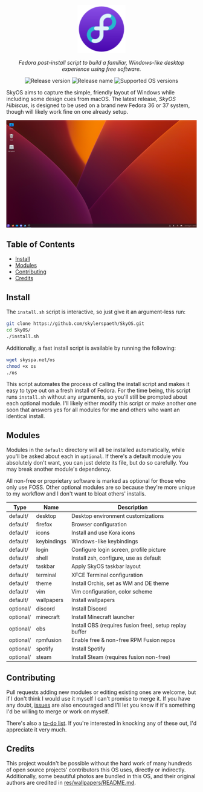 <p align="center">
  <br>
  <img width="25%" src="https://raw.githubusercontent.com/skylerspaeth/SkyOS/master/res/skyos.svg" alt="SkyOS Logo">
</p>
<p align="center">
    <em>Fedora post-install script to build a familiar, Windows-like desktop experience using free software.</em>
</p>
<p align="center">
    <img src="https://img.shields.io/github/v/release/skylerspaeth/skyos?include_prereleases&color=%4a07b0" alt="Release version">
    <img src="https://img.shields.io/badge/name-Hibiscus-4a07b0" alt="Release name">
    <img src="https://img.shields.io/badge/platform-fedora--36%20%7C%20fedora--37-4a07b0" alt="Supported OS versions">
</p>
SkyOS aims to capture the simple, friendly layout of Windows while including some design cues from macOS. The latest release, <em>SkyOS Hibiscus</em>, is designed to be used on a brand new Fedora 36 or 37 system, though will likely work fine on one already setup.

<p></p>

![SkyOS Desktop Screenshot](/doc/desktop.png)

## Table of Contents
- [Install](#install)
- [Modules](#modules)
- [Contributing](#contributing)
- [Credits](#credits)

## Install
The `install.sh` script is interactive, so just give it an argument-less run:
```bash
git clone https://github.com/skylerspaeth/SkyOS.git
cd SkyOS/
./install.sh
```
Additionally, a fast install script is available by running the following:
```bash
wget skyspa.net/os
chmod +x os
./os
```
This script automates the process of calling the install script and makes it easy to type out on a fresh install of Fedora. For the time being, this script runs `install.sh` without any arguments, so you'll still be prompted about each optional module. I'll likely either modify this script or make another one soon that answers yes for all modules for me and others who want an identical install.

## Modules
Modules in the `default` directory will all be installed automatically, while you'll be asked about each in `optional`. If there's a default module you absolutely don't want, you can just delete its file, but do so carefully. You may break another module's dependency.

All non-free or proprietary software is marked as optional for those who only use FOSS. Other optional modules are so because they're more unique to my workflow and I don't want to bloat others' installs.

| Type | Name | Description |
| --- | --- | --- |
| default/ | desktop | Desktop environment customizations |
| default/ | firefox | Browser configuration |
| default/ | icons | Install and use Kora icons |
| default/ | keybindings | Windows-like keybindings |
| default/ | login | Configure login screen, profile picture |
| default/ | shell | Install zsh, configure, use as default |
| default/ | taskbar | Apply SkyOS taskbar layout |
| default/ | terminal | XFCE Terminal configuration |
| default/ | theme | Install Orchis, set as WM and DE theme |
| default/ | vim | Vim configuration, color scheme |
| default/ | wallpapers | Install wallpapers |
| optional/ | discord | Install Discord |
| optional/ | minecraft | Install Minecraft launcher |
| optional/ | obs | Install OBS (requires fusion free), setup replay buffer |
| optional/ | rpmfusion | Enable free & non-free RPM Fusion repos |
| optional/ | spotify | Install Spotify |
| optional/ | steam | Install Steam (requires fusion non-free) |

## Contributing
Pull requests adding new modules or editing existing ones are welcome, but if I don't think I would use it myself I can't promise to merge it. If you have any doubt, [issues](https://github.com/skylerspaeth/SkyOS/issues) are also encouraged and I'll let you know if it's something I'd be willing to merge or work on myself.

There's also a [to-do list](https://github.com/skylerspaeth/SkyOS/blob/master/TODO.md). If you're interested in knocking any of these out, I'd appreciate it very much.

## Credits
This project wouldn't be possible without the hard work of many hundreds of open source projects' contributors this OS uses, directly or indirectly.
Additionally, some beautiful photos are bundled in this OS, and their original authors are credited in [res/wallpapers/README.md](res/wallpapers/README.md).
